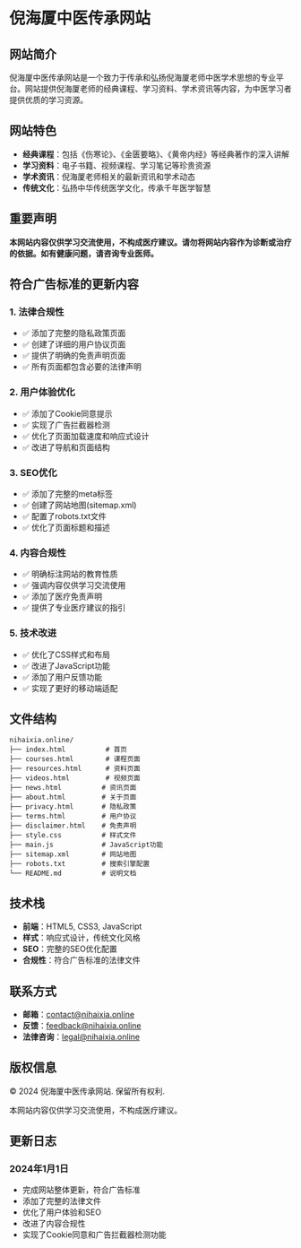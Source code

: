 # 倪海厦中医传承网站

## 网站简介

倪海厦中医传承网站是一个致力于传承和弘扬倪海厦老师中医学术思想的专业平台。网站提供倪海厦老师的经典课程、学习资料、学术资讯等内容，为中医学习者提供优质的学习资源。

## 网站特色

- **经典课程**：包括《伤寒论》、《金匮要略》、《黄帝内经》等经典著作的深入讲解
- **学习资料**：电子书籍、视频课程、学习笔记等珍贵资源
- **学术资讯**：倪海厦老师相关的最新资讯和学术动态
- **传统文化**：弘扬中华传统医学文化，传承千年医学智慧

## 重要声明

**本网站内容仅供学习交流使用，不构成医疗建议。请勿将网站内容作为诊断或治疗的依据。如有健康问题，请咨询专业医师。**

## 符合广告标准的更新内容

### 1. 法律合规性
- ✅ 添加了完整的隐私政策页面
- ✅ 创建了详细的用户协议页面
- ✅ 提供了明确的免责声明页面
- ✅ 所有页面都包含必要的法律声明

### 2. 用户体验优化
- ✅ 添加了Cookie同意提示
- ✅ 实现了广告拦截器检测
- ✅ 优化了页面加载速度和响应式设计
- ✅ 改进了导航和页面结构

### 3. SEO优化
- ✅ 添加了完整的meta标签
- ✅ 创建了网站地图(sitemap.xml)
- ✅ 配置了robots.txt文件
- ✅ 优化了页面标题和描述

### 4. 内容合规性
- ✅ 明确标注网站的教育性质
- ✅ 强调内容仅供学习交流使用
- ✅ 添加了医疗免责声明
- ✅ 提供了专业医疗建议的指引

### 5. 技术改进
- ✅ 优化了CSS样式和布局
- ✅ 改进了JavaScript功能
- ✅ 添加了用户反馈功能
- ✅ 实现了更好的移动端适配

## 文件结构

```
nihaixia.online/
├── index.html          # 首页
├── courses.html        # 课程页面
├── resources.html      # 资料页面
├── videos.html         # 视频页面
├── news.html          # 资讯页面
├── about.html         # 关于页面
├── privacy.html       # 隐私政策
├── terms.html         # 用户协议
├── disclaimer.html    # 免责声明
├── style.css          # 样式文件
├── main.js            # JavaScript功能
├── sitemap.xml        # 网站地图
├── robots.txt         # 搜索引擎配置
└── README.md          # 说明文档
```

## 技术栈

- **前端**：HTML5, CSS3, JavaScript
- **样式**：响应式设计，传统文化风格
- **SEO**：完整的SEO优化配置
- **合规性**：符合广告标准的法律文件

## 联系方式

- **邮箱**：contact@nihaixia.online
- **反馈**：feedback@nihaixia.online
- **法律咨询**：legal@nihaixia.online

## 版权信息

© 2024 倪海厦中医传承网站. 保留所有权利.

本网站内容仅供学习交流使用，不构成医疗建议。

## 更新日志

### 2024年1月1日
- 完成网站整体更新，符合广告标准
- 添加了完整的法律文件
- 优化了用户体验和SEO
- 改进了内容合规性
- 实现了Cookie同意和广告拦截器检测功能 